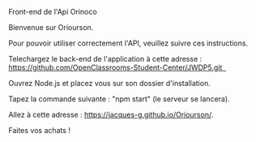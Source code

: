 Front-end de l'Api Orinoco

Bienvenue sur Oriourson.

Pour pouvoir utiliser correctement l'API, veuillez suivre ces instructions.

Telechargez le back-end de l'application à cette adresse : https://github.com/OpenClassrooms-Student-Center/JWDP5.git  

Ouvrez Node.js et placez vous sur son dossier d'installation.

Tapez la commande suivante : "npm start" (le serveur se lancera).

Allez à cette adresse : https://jacques-g.github.io/Oriourson/.

Faites vos achats ! 
